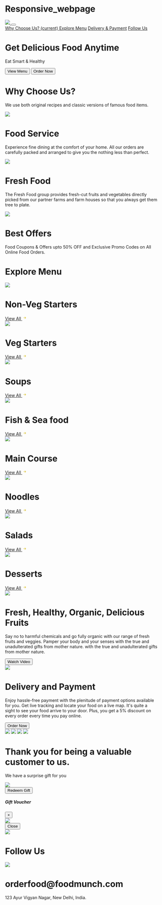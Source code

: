 # Responsive_webpage
<!DOCTYPE html>
<html>

<head>
    <link rel="stylesheet" href="https://stackpath.bootstrapcdn.com/bootstrap/4.5.2/css/bootstrap.min.css" integrity="sha384-JcKb8q3iqJ61gNV9KGb8thSsNjpSL0n8PARn9HuZOnIxN0hoP+VmmDGMN5t9UJ0Z" crossorigin="anonymous" />
    <script src="https://code.jquery.com/jquery-3.5.1.slim.min.js" integrity="sha384-DfXdz2htPH0lsSSs5nCTpuj/zy4C+OGpamoFVy38MVBnE+IbbVYUew+OrCXaRkfj" crossorigin="anonymous"></script>
    <script src="https://cdn.jsdelivr.net/npm/popper.js@1.16.1/dist/umd/popper.min.js" integrity="sha384-9/reFTGAW83EW2RDu2S0VKaIzap3H66lZH81PoYlFhbGU+6BZp6G7niu735Sk7lN" crossorigin="anonymous"></script>
    <script src="https://stackpath.bootstrapcdn.com/bootstrap/4.5.2/js/bootstrap.min.js" integrity="sha384-B4gt1jrGC7Jh4AgTPSdUtOBvfO8shuf57BaghqFfPlYxofvL8/KUEfYiJOMMV+rV" crossorigin="anonymous"></script>
    <script src="https://kit.fontawesome.com/20c5629a29.js" crossorigin="anonymous"></script>
</head>

<body>
    <nav class="navbar navbar-expand-lg navbar-light bg-white fixed-top">
        <div class="container">
            <a class="navbar-brand" href="#">
                <img src="https://d1tgh8fmlzexmh.cloudfront.net/ccbp-responsive-website/food-munch-img.png" class="food-munch-logo" />
            </a>
            <button class="navbar-toggler" type="button" data-toggle="collapse" data-target="#navbarNavAltMarkup" aria-controls="navbarNavAltMarkup" aria-expanded="false" aria-label="Toggle navigation">
                <span class="navbar-toggler-icon"></span>
            </button>
            <div class="collapse navbar-collapse" id="navbarNavAltMarkup">
                <div class="navbar-nav ml-auto">
                    <a class="nav-link active" id="navItem1" href="#wcuSection">
                        Why Choose Us?
                        <span class="sr-only">(current)</span>
                    </a>
                    <a class="nav-link" href="#exploreMenuSection" id="navItem2">Explore Menu</a>
                    <a class="nav-link" href="#deliveryPaymentSection" id="navItem3">Delivery & Payment</a>
                    <a class="nav-link" href="#followUsSection" id="navItem4">Follow Us</a>
                </div>
            </div>
        </div>
    </nav>
    <div class="banner-section-bg-container d-flex justify-content-center flex-column">
        <div class="text-center">
            <h1 class="banner-heading mb-3">Get Delicious Food Anytime</h1>
            <p class="banner-caption mb-4">Eat Smart & Healthy</p>
            <button class="custom-button">View Menu</button>
            <button class="custom-outline-button">Order Now</button>
        </div>
    </div>
    <div class="wcu-section pt-5 pb-5" id="wcuSection">
        <div class="container">
            <div class="row">
                <div class="col-12">
                    <h1 class="wcu-section-heading">Why Choose Us?</h1>
                    <p class="wcu-section-description">
                        We use both original recipes and classic versions of famous food
                        items.
                    </p>
                </div>
                <div class="col-12 col-md-4">
                    <div class="wcu-card p-3 mb-3">
                        <img src="https://d1tgh8fmlzexmh.cloudfront.net/ccbp-responsive-website/food-serve.png" class="wcu-card-image" />
                        <h1 class="wcu-card-title mt-3">Food Service</h1>
                        <p class="wcu-card-description">
                            Experience fine dining at the comfort of your home. All our
                            orders are carefully packed and arranged to give you the nothing
                            less than perfect.
                        </p>
                    </div>
                </div>
                <div class="col-12 col-md-4">
                    <div class="wcu-card p-3 mb-3">
                        <img src="https://d1tgh8fmlzexmh.cloudfront.net/ccbp-responsive-website/fruits-img.png" class="wcu-card-image" />
                        <h1 class="wcu-card-title mt-3">Fresh Food</h1>
                        <p class="wcu-card-description">
                            The Fresh Food group provides fresh-cut fruits and vegetables
                            directly picked from our partner farms and farm houses so that
                            you always get them tree to plate.
                        </p>
                    </div>
                </div>
                <div class="col-12 col-md-4">
                    <div class="wcu-card p-3 mb-3">
                        <img src="https://d1tgh8fmlzexmh.cloudfront.net/ccbp-responsive-website/offers-img.png" class="wcu-card-image" />
                        <h1 class="wcu-card-title mt-3">Best Offers</h1>
                        <p class="wcu-card-description">
                            Food Coupons & Offers upto
                            <span class="offers">50% OFF</span>
                            and Exclusive Promo Codes on All Online Food Orders.
                        </p>
                    </div>
                </div>
            </div>
        </div>
    </div>
    <div class="explore-menu-section pt-5 pb-5" id="exploreMenuSection">
        <div class="container">
            <div class="row">
                <div class="col-12">
                    <h1 class="menu-section-heading">Explore Menu</h1>
                </div>
                <div class="col-12 col-md-6 col-lg-3">
                    <div class="shadow menu-item-card p-3 mb-3">
                        <img src="https://d1tgh8fmlzexmh.cloudfront.net/ccbp-responsive-website/em-ginger-fried-img.png" class="menu-item-image w-100" />
                        <h1 class="menu-card-title">Non-Veg Starters</h1>
                        <a href="" class="menu-item-link">
                            View All
                            <svg width="16px" height="16px" viewBox="0 0 16 16" class="bi bi-arrow-right-short" fill="#d0b200" xmlns="http://www.w3.org/2000/svg">
                                <path fill-rule="evenodd" d="M4 8a.5.5 0 0 1 .5-.5h5.793L8.146 5.354a.5.5 0 1 1 .708-.708l3 3a.5.5 0 0 1 0 .708l-3 3a.5.5 0 0 1-.708-.708L10.293 8.5H4.5A.5.5 0 0 1 4 8z" />
                            </svg>
                        </a>
                    </div>
                </div>
                <div class="col-12 col-md-6 col-lg-3">
                    <div class="shadow menu-item-card p-3 mb-3">
                        <img src="https://d1tgh8fmlzexmh.cloudfront.net/ccbp-responsive-website/em-veg-starters-img.png" class="menu-item-image w-100" />
                        <h1 class="menu-card-title">Veg Starters</h1>
                        <a href="" class="menu-item-link">
                            View All
                            <svg width="16px" height="16px" viewBox="0 0 16 16" class="bi bi-arrow-right" fill="#d0b200" xmlns="http://www.w3.org/2000/svg">
                                <path fill-rule="evenodd" d="M4 8a.5.5 0 0 1 .5-.5h5.793L8.146 5.354a.5.5 0 1 1 .708-.708l3 3a.5.5 0 0 1 0 .708l-3 3a.5.5 0 0 1-.708-.708L10.293 8.5H4.5A.5.5 0 0 1 4 8z" />
                            </svg>
                        </a>
                    </div>
                </div>
                <div class="col-12 col-md-6 col-lg-3">
                    <div class="menu-item-card shadow p-3 mb-3">
                        <img src="https://d1tgh8fmlzexmh.cloudfront.net/ccbp-responsive-website/em-soup-img.png" class="menu-item-image w-100" />
                        <h1 class="menu-card-title">Soups</h1>
                        <a href="" class="menu-item-link">
                            View All
                            <svg width="16px" height="16px" viewBox="0 0 16 16" class="bi bi-arrow-right" fill="#d0b200" xmlns="http://www.w3.org/2000/svg">
                                <path fill-rule="evenodd" d="M4 8a.5.5 0 0 1 .5-.5h5.793L8.146 5.354a.5.5 0 1 1 .708-.708l3 3a.5.5 0 0 1 0 .708l-3 3a.5.5 0 0 1-.708-.708L10.293 8.5H4.5A.5.5 0 0 1 4 8z" />
                            </svg>
                        </a>
                    </div>
                </div>
                <div class="col-12 col-md-6 col-lg-3">
                    <div class="menu-item-card shadow p-3 mb-3">
                        <img src="https://d1tgh8fmlzexmh.cloudfront.net/ccbp-responsive-website/em-grilled-seafood-img.png" class="menu-item-image w-100" />
                        <h1 class="menu-card-title">Fish & Sea food</h1>
                        <a href="" class="menu-item-link">
                            View All
                            <svg width="16px" height="16px" viewBox="0 0 16 16" class="bi bi-arrow-right" fill="#d0b200" xmlns="http://www.w3.org/2000/svg">
                                <path fill-rule="evenodd" d="M4 8a.5.5 0 0 1 .5-.5h5.793L8.146 5.354a.5.5 0 1 1 .708-.708l3 3a.5.5 0 0 1 0 .708l-3 3a.5.5 0 0 1-.708-.708L10.293 8.5H4.5A.5.5 0 0 1 4 8z" />
                            </svg>
                        </a>
                    </div>
                </div>
                <div class="col-12 col-md-6 col-lg-3">
                    <div class="menu-item-card shadow p-3 mb-3">
                        <img src="https://d1tgh8fmlzexmh.cloudfront.net/ccbp-responsive-website/em-hyderabadi-biryani-img.png" class="menu-item-image w-100" />
                        <h1 class="menu-card-title">Main Course</h1>
                        <a href="" class="menu-item-link">
                            View All
                            <svg width="16px" height="16px" viewBox="0 0 16 16" class="bi bi-arrow-right" fill="#d0b200" xmlns="http://www.w3.org/2000/svg">
                                <path fill-rule="evenodd" d="M4 8a.5.5 0 0 1 .5-.5h5.793L8.146 5.354a.5.5 0 1 1 .708-.708l3 3a.5.5 0 0 1 0 .708l-3 3a.5.5 0 0 1-.708-.708L10.293 8.5H4.5A.5.5 0 0 1 4 8z" />
                            </svg>
                        </a>
                    </div>
                </div>
                <div class="col-12 col-md-6 col-lg-3">
                    <div class="menu-item-card shadow p-3 mb-3">
                        <img src="https://d1tgh8fmlzexmh.cloudfront.net/ccbp-responsive-website/em-mushroom-noodles-img.png" class="menu-item-image w-100" />
                        <h1 class="menu-card-title">Noodles</h1>
                        <a href="" class="menu-item-link">
                            View All
                            <svg width="16px" height="16px" viewBox="0 0 16 16" class="bi bi-arrow-right" fill="#d0b200" xmlns="http://www.w3.org/2000/svg">
                                <path fill-rule="evenodd" d="M4 8a.5.5 0 0 1 .5-.5h5.793L8.146 5.354a.5.5 0 1 1 .708-.708l3 3a.5.5 0 0 1 0 .708l-3 3a.5.5 0 0 1-.708-.708L10.293 8.5H4.5A.5.5 0 0 1 4 8z" />
                            </svg>
                        </a>
                    </div>
                </div>
                <div class="col-12 col-md-6 col-lg-3">
                    <div class="menu-item-card shadow p-3 mb-3">
                        <img src="https://d1tgh8fmlzexmh.cloudfront.net/ccbp-responsive-website/em-gluten-img.png" class="menu-item-image w-100" />
                        <h1 class="menu-card-title">Salads</h1>
                        <a href="" class="menu-item-link">
                            View All
                            <svg width="16px" height="16px" viewBox="0 0 16 16" class="bi bi-arrow-right" fill="#d0b200" xmlns="http://www.w3.org/2000/svg">
                                <path fill-rule="evenodd" d="M4 8a.5.5 0 0 1 .5-.5h5.793L8.146 5.354a.5.5 0 1 1 .708-.708l3 3a.5.5 0 0 1 0 .708l-3 3a.5.5 0 0 1-.708-.708L10.293 8.5H4.5A.5.5 0 0 1 4 8z" />
                            </svg>
                        </a>
                    </div>
                </div>
                <div class="col-12 col-md-6 col-lg-3">
                    <div class="menu-item-card shadow p-3 mb-3">
                        <img src="https://d1tgh8fmlzexmh.cloudfront.net/ccbp-responsive-website/em-coffee-bourbon-img.png" class="menu-item-image w-100" />
                        <h1 class="menu-card-title">Desserts</h1>
                        <a href="" class="menu-item-link">
                            View All
                            <svg width="16px" height="16px" viewBox="0 0 16 16" class="bi bi-arrow-right" fill="#d0b200" xmlns="http://www.w3.org/2000/svg">
                                <path fill-rule="evenodd" d="M4 8a.5.5 0 0 1 .5-.5h5.793L8.146 5.354a.5.5 0 1 1 .708-.708l3 3a.5.5 0 0 1 0 .708l-3 3a.5.5 0 0 1-.708-.708L10.293 8.5H4.5A.5.5 0 0 1 4 8z" />
                            </svg>
                        </a>
                    </div>
                </div>
            </div>
        </div>
    </div>
    <div class="healthy-food-section pt-5 pb-5">
        <div class="container">
            <div class="row">
                <div class="col-12 col-md-5">
                    <div class="text-center">
                        <img src="https://d1tgh8fmlzexmh.cloudfront.net/ccbp-responsive-website/healthy-food-plate-img.png" class="healthy-food-section-img" />
                    </div>
                </div>
                <div class="col-12 col-md-7">
                    <h1 class="healthy-food-section-heading">
                        Fresh, Healthy, Organic, Delicious Fruits
                    </h1>
                    <p class="healthy-food-section-description">
                        Say no to harmful chemicals and go fully organic with our range of
                        fresh fruits and veggies. Pamper your body and your senses with
                        the true and unadulterated gifts from mother nature. with the true
                        and unadulterated gifts from mother nature.
                    </p>
                    <button class="custom-button">Watch Video</button>
                </div>
            </div>
        </div>
    </div>
    <div class="delivery-and-payment-section pt-5 pb-5" id="deliveryPaymentSection">
        <div class="container">
            <div class="row">
                <div class="col-12 col-md-5 order-1 order-md-2">
                    <div class="text-center">
                        <img src="https://d1tgh8fmlzexmh.cloudfront.net/ccbp-responsive-website/delivery-payment-section-img.png" class="delivery-and-payment-section-img" />
                    </div>
                </div>
                <div class="col-12 col-md-7 order-2 order-md-1">
                    <h1 class="delivery-and-payment-section-heading">
                        Delivery and Payment
                    </h1>
                    <p class="delivery-and-payment-section-description">
                        Enjoy hassle-free payment with the plenitude of payment options
                        available for you. Get live tracking and locate your food on a
                        live map. It's quite a sight to see your food arrive to your door.
                        Plus, you get a 5% discount on every order every time you pay
                        online.
                    </p>
                    <button class="custom-button">Order Now</button>
                    <div class="mt-3">
                        <img src="https://d1tgh8fmlzexmh.cloudfront.net/ccbp-responsive-website/visa-card-img.png" class="payment-card-img" />
                        <img src="https://d1tgh8fmlzexmh.cloudfront.net/ccbp-responsive-website/master-card-img.png" class="payment-card-img" />
                        <img src="https://d1tgh8fmlzexmh.cloudfront.net/ccbp-responsive-website/paypal-card-img.png" class="payment-card-img" />
                        <img src="https://d1tgh8fmlzexmh.cloudfront.net/ccbp-responsive-website/american-express-img.png" class="payment-card-img" />
                    </div>
                </div>
            </div>
        </div>
    </div>
    <div class="thanking-customers-section pt-5 pb-5">
        <div class="container">
            <div class="row">
                <div class="col-12 col-md-7 d-flex flex-column justify-content-center">
                    <h1 class="thanking-customers-section-heading">
                        Thank you for being a valuable customer to us.
                    </h1>
                    <p class="thanking-customers-section-description">
                        We have a surprise gift for you
                    </p>
                    <div class="d-md-none">
                        <img src="https://d1tgh8fmlzexmh.cloudfront.net/ccbp-responsive-website/thanking-customers-section-img.png" class="thanking-customers-section-img" />
                    </div>
                    <div>
                        <button type="button" class="custom-button" data-toggle="modal" data-target="#exampleModal">
                            Redeem Gift
                        </button>
                        <div class="modal fade" id="exampleModal" tabindex="-1" aria-labelledby="exampleModalLabel" aria-hidden="true">
                            <div class="modal-dialog mt-5">
                                <div class="modal-content">
                                    <div class="modal-header">
                                        <h5 class="modal-title thanking-customers-section-modal-title" id="exampleModalLabel">
                                            Gift Voucher
                                        </h5>
                                        <button type="button" class="close" data-dismiss="modal" aria-label="Close">
                                            <span aria-hidden="true">&times;</span>
                                        </button>
                                    </div>
                                    <div class="modal-body">
                                        <img src="https://d1tgh8fmlzexmh.cloudfront.net/ccbp-responsive-website/gift-voucher-img.png" class="w-100" />
                                    </div>
                                    <div class="modal-footer">
                                        <button type="button" class="btn btn-secondary" data-dismiss="modal">
                                            Close
                                        </button>
                                    </div>
                                </div>
                            </div>
                        </div>
                    </div>
                </div>
                <div class="col-12 col-md-5 d-none d-md-block">
                    <img src="https://d1tgh8fmlzexmh.cloudfront.net/ccbp-responsive-website/thanking-customers-section-img.png" class="thanking-customers-section-img" />
                </div>
            </div>
        </div>
    </div>
    <div class="follow-us-section pt-5 pb-5" id="followUsSection">
        <div class="container">
            <div class="row">
                <div class="col-12">
                    <h1 class="follow-us-section-heading">Follow Us</h1>
                </div>
                <div class="col-12">
                    <div class="d-flex flex-row justify-content-center">
                        <div class="follow-us-icon-container">
                            <i class="fab fa-twitter icon"></i>
                        </div>
                        <div class="follow-us-icon-container">
                            <i class="fab fa-instagram icon"></i>
                        </div>
                        <div class="follow-us-icon-container">
                            <i class="fab fa-facebook icon"></i>
                        </div>
                    </div>
                </div>
            </div>
        </div>
    </div>
    <div class="footer-section pt-5 pb-5">
        <div class="container">
            <div class="row">
                <div class="col-12 text-center">
                    <img src="https://d1tgh8fmlzexmh.cloudfront.net/ccbp-responsive-website/food-munch-logo-light.png" class="food-munch-logo" />
                    <h1 class="footer-section-mail-id">orderfood@foodmunch.com</h1>
                    <p class="footer-section-address">
                        123 Ayur Vigyan Nagar, New Delhi, India.
                    </p>
                </div>
            </div>
        </div>
    </div>
</body>

</html>
